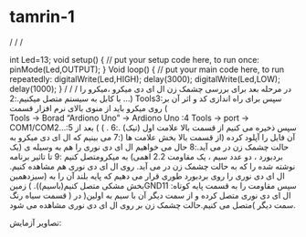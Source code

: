# tamrin-1

/
/
/
 
 
   
int Led=13;
void setup() {
    // put your setup code here, to run once:
pinMode(Led,OUTPUT);
}
Void loop() {
   // put your main code here, to run repeatedly:
digitalWrite(Led,HIGH);
delay(3000);
digitalWrite(Led,LOW);
delay(1000);
}
/
/
/
در مرحله بعد    برای   بررسی  چشمک زن ال ای دی   میکرو ،میکرو را  با    کابل  به سیستم متصل میکنیم.:2
…)         Tools3:سپس  برای راه اندازی  کد   و   اثر    آن بر روی   میکرو  باید از منوی بالای    نرم افزار   قسمت (              
Tools → Borad “Ardiono Uno” → Ardiono Uno :4
Tools → port → COM1/COM2…:5
سپس  ذخیره  می کنیم از قسمت  بالا  علامت اول  (تیک) .:6
	.	         )  )   	بعد از آن فایل را  آپلود کرده   (از قسمت بالا بخش علامت ها  (:7
می بینیم که ال ای   دی     میکرو   به حالت چشمک زن در می  آید.:8
حال  می خواهیم ال ای  دی  نوری را   هم   به وسیله ی  (یک   بردبورد  ، دو عدد سیم  ،  یک  مقاومت  2.2   اهمی) به میکرومتصل کنیم    :9
تا   تاثیر برنامه نوشته شده  را   که به حالت چشمک زن در می آید. روی ال ای دی نوری هم  مشاهده کنیم. 
ال ای دی   نوری را   روی بردبورد    طوری قرار می دهیم که  پایه   بلند   آن   را   به   (سیزدهمین بخش مشکی متصل کنیم(باسیم)).
)  زمینGND11    :سپس مقاومت   را  به قسمت پایه کوتاه ال  ای  دی  نوری متصل کرده  و از سمت دیگر آن   با سیم   به اولین(
 در ( قسمت سیاه رنگ سمت دیگر )متصل می کنیم.حالت چشمک زن   بر  روی  ال  ای  دی  نوری  مشاهده  می شود.

تصاویر آزمایش:
